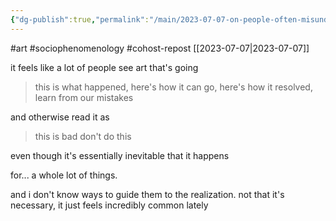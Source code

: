 ```yaml
---
{"dg-publish":true,"permalink":"/main/2023-07-07-on-people-often-misunderstanding-the-purpose-of-messages-in-art/","noteIcon":""}
---
```



#art #sociophenomenology #cohost-repost
[[2023-07-07\|2023-07-07]]

it feels like a lot of people see art that's going

> this is what happened, here's how it can go, here's how it resolved, learn from our mistakes

and otherwise read it as

> this is bad don't do this

even though it's essentially inevitable that it happens

for... a whole lot of things.

and i don't know ways to guide them to the realization. not that it's necessary, it just feels incredibly common lately